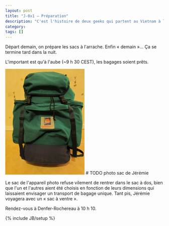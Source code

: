 ```yaml
---
layout: post
title: "J-0x1 — Préparation"
description: "C'est l'histoire de deux geeks qui partent au Vietnam à l'arrache."
category:
tags: []
---
```

Départ demain, on prépare les sacs à l'arrache. Enfin « demain »… Ça se termine tard dans la nuit.

L'important est qu'à l'aube (~9 h 30 CEST), les bagages soient prêts.

<img src="/images/20130407-sac-albin.jpg" style="width:50%" />
# TODO photo sac de Jérémie

Le sac de l'appareil photo refuse vilement de rentrer dans le sac à dos, bien que l'un et l'autres aient été choisis en fonction de leurs dimensions qui laissaient envisager un transport de bagage unique. Tant pis, Jérémie voyagera avec un « sac à ventre ».

Rendez-vous à Denfer-Rochereau à 10 h 10.

{% include JB/setup %}
